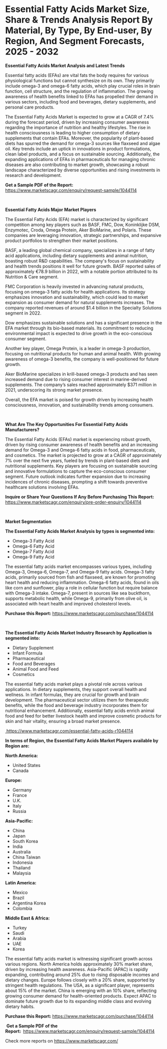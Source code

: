 <p><h1>Essential Fatty Acids Market Size, Share & Trends Analysis Report By Material, By Type, By End-user, By Region, And Segment Forecasts, 2025 - 2032</h1></p><p><strong>Essential Fatty Acids Market Analysis and Latest Trends</strong></p>
<p><p>Essential fatty acids (EFAs) are vital fats the body requires for various physiological functions but cannot synthesize on its own. They primarily include omega-3 and omega-6 fatty acids, which play crucial roles in brain function, cell structure, and the regulation of inflammation. The growing awareness of health benefits linked to EFAs has propelled their demand in various sectors, including food and beverages, dietary supplements, and personal care products.</p><p>The Essential Fatty Acids Market is expected to grow at a CAGR of 7.4% during the forecast period, driven by increasing consumer awareness regarding the importance of nutrition and healthy lifestyles. The rise in health consciousness is leading to higher consumption of dietary supplements that contain EFAs. Moreover, the popularity of plant-based diets has spurred the demand for omega-3 sources like flaxseed and algae oil. Key trends include an uptick in innovations in product formulations, clean label products, and a focus on sustainable sourcing. Additionally, the expanding applications of EFAs in pharmaceuticals for managing chronic diseases are also contributing to market growth, showcasing a robust landscape characterized by diverse opportunities and rising investments in research and development.</p></p>
<p><strong>Get a Sample PDF of the Report:&nbsp;</strong> <a href="https://www.marketscagr.com/enquiry/request-sample/1044114?utm_campaign=2454&utm_medium=2&utm_source=Github&utm_content=ia&utm_term=14022025&utm_id=essential-fatty-acids">https://www.marketscagr.com/enquiry/request-sample/1044114</a></p>
<p>&nbsp;</p>
<p><strong>Essential Fatty Acids Major Market Players</strong></p>
<p><p>The Essential Fatty Acids (EFA) market is characterized by significant competition among key players such as BASF, FMC, Dow, Koninklijke DSM, Enzymotec, Croda, Omega Protein, Aker BioMarine, and Polaris. These companies are leveraging innovation, strategic partnerships, and expansive product portfolios to strengthen their market positions.</p><p>BASF, a leading global chemical company, specializes in a range of fatty acid applications, including dietary supplements and animal nutrition, boasting robust R&D capabilities. The company's focus on sustainability and health trends positions it well for future growth. BASF reported sales of approximately €78.9 billion in 2022, with a notable portion attributed to its Nutrition & Care segment.</p><p>FMC Corporation is heavily invested in advancing natural products, focusing on omega-3 fatty acids for health applications. Its strategy emphasizes innovation and sustainability, which could lead to market expansion as consumer demand for natural supplements increases. The company reported revenues of around $1.4 billion in the Specialty Solutions segment in 2022.</p><p>Dow emphasizes sustainable solutions and has a significant presence in the EFA market through its bio-based materials. Its commitment to reducing environmental impact is expected to drive growth in the eco-conscious consumer segment.</p><p>Another key player, Omega Protein, is a leader in omega-3 production, focusing on nutritional products for human and animal health. With growing awareness of omega-3 benefits, the company is well-positioned for future growth.</p><p>Aker BioMarine specializes in krill-based omega-3 products and has seen increased demand due to rising consumer interest in marine-derived supplements. The company’s sales reached approximately $371 million in 2021, underscoring its strong market presence.</p><p>Overall, the EFA market is poised for growth driven by increasing health consciousness, innovation, and sustainability trends among consumers.</p></p>
<p>&nbsp;</p>
<p><strong>What Are The Key Opportunities For Essential Fatty Acids Manufacturers?</strong></p>
<p><p>The Essential Fatty Acids (EFAs) market is experiencing robust growth, driven by rising consumer awareness of health benefits and an increasing demand for Omega-3 and Omega-6 fatty acids in food, pharmaceuticals, and cosmetics. The market is projected to grow at a CAGR of approximately 7% over the next five years, fueled by trends in plant-based diets and nutritional supplements. Key players are focusing on sustainable sourcing and innovative formulations to capture the eco-conscious consumer segment. Future outlook indicates further expansion due to increasing incidences of chronic diseases, prompting a shift towards preventive healthcare solutions involving EFAs.</p></p>
<p><strong>Inquire or Share Your Questions If Any Before Purchasing This Report:</strong> <a href="https://www.marketscagr.com/enquiry/pre-order-enquiry/1044114?utm_campaign=2454&utm_medium=2&utm_source=Github&utm_content=ia&utm_term=14022025&utm_id=essential-fatty-acids">https://www.marketscagr.com/enquiry/pre-order-enquiry/1044114</a></p>
<p>&nbsp;</p>
<p><strong>Market Segmentation</strong></p>
<p><strong>The Essential Fatty Acids Market Analysis by types is segmented into:</strong></p>
<p><ul><li>Omega-3 Fatty Acid</li><li>Omega-6 Fatty Acid</li><li>Omega-7 Fatty Acid</li><li>Omega-9 Fatty Acid</li></ul></p>
<p><p>The essential fatty acids market encompasses various types, including Omega-3, Omega-6, Omega-7, and Omega-9 fatty acids. Omega-3 fatty acids, primarily sourced from fish and flaxseed, are known for promoting heart health and reducing inflammation. Omega-6 fatty acids, found in oils like corn and sunflower, play a role in cellular function but require balance with Omega-3 intake. Omega-7, present in sources like sea buckthorn, supports metabolic health, while Omega-9, primarily from olive oil, is associated with heart health and improved cholesterol levels.</p></p>
<p><strong>Purchase this Report:&nbsp;</strong><a href="https://www.marketscagr.com/purchase/1044114?utm_campaign=2454&utm_medium=2&utm_source=Github&utm_content=ia&utm_term=14022025&utm_id=essential-fatty-acids">https://www.marketscagr.com/purchase/1044114</a></p>
<p>&nbsp;</p>
<p><strong>The Essential Fatty Acids Market Industry Research by Application is segmented into:</strong></p>
<p><ul><li>Dietary Supplement</li><li>Infant Formula</li><li>Pharmaceutical</li><li>Food and Beverages</li><li>Animal Food and Feed</li><li>Cosmetics</li></ul></p>
<p><p>The essential fatty acids market plays a pivotal role across various applications. In dietary supplements, they support overall health and wellness. In infant formulas, they are crucial for growth and brain development. The pharmaceutical sector utilizes them for therapeutic benefits, while the food and beverage industry incorporates them for nutritional enhancement. Additionally, essential fatty acids enrich animal food and feed for better livestock health and improve cosmetic products for skin and hair vitality, ensuring a broad market presence.</p></p>
<p><a href="https://www.marketscagr.com/essential-fatty-acids-r1044114?utm_campaign=2454&utm_medium=2&utm_source=Github&utm_content=ia&utm_term=14022025&utm_id=essential-fatty-acids">&nbsp;https://www.marketscagr.com/essential-fatty-acids-r1044114</a></p>
<p><strong>In terms of Region, the Essential Fatty Acids Market Players available by Region are:</strong></p>
<p>
    <p> <strong> North America: </strong>
        <ul>
            <li>United States</li>
            <li>Canada</li>
        </ul>
        </p> 
    <p> <strong> Europe: </strong>
        <ul>
            <li>Germany</li>
            <li>France</li>
            <li>U.K.</li>
            <li>Italy</li>
            <li>Russia</li>
        </ul>
        </p> 
    <p> <strong> Asia-Pacific: </strong>
        <ul>
            <li>China</li>
            <li>Japan</li>
            <li>South Korea</li>
            <li>India</li>
            <li>Australia</li>
            <li>China Taiwan</li>
            <li>Indonesia</li>
            <li>Thailand</li>
            <li>Malaysia</li>
        </ul>
        </p> 
    <p> <strong> Latin America: </strong>
        <ul>
            <li>Mexico</li>
            <li>Brazil</li>
            <li>Argentina Korea</li>
            <li>Colombia</li>
        </ul>
        </p> 
    <p> <strong> Middle East & Africa: </strong>
        <ul>
            <li>Turkey</li>
            <li>Saudi</li>
            <li>Arabia</li>
            <li>UAE</li>
            <li>Korea</li>
        </ul>
    </p>
    </p>
<p><p>The essential fatty acids market is witnessing significant growth across various regions. North America holds approximately 30% market share, driven by increasing health awareness. Asia-Pacific (APAC) is rapidly expanding, contributing around 25% due to rising disposable incomes and dietary changes. Europe follows closely with a 20% share, supported by stringent health regulations. The USA, as a significant player, represents about 15% of the market. China is emerging with an 10% share, reflecting growing consumer demand for health-oriented products. Expect APAC to dominate future growth due to its expanding middle class and evolving dietary habits.</p></p>
<p><strong>Purchase this Report: </strong><a href="https://www.marketscagr.com/purchase/1044114?utm_campaign=2454&utm_medium=2&utm_source=Github&utm_content=ia&utm_term=14022025&utm_id=essential-fatty-acids">https://www.marketscagr.com/purchase/1044114</a></p>
<p>&nbsp;<strong>Get a Sample PDF of the Report:&nbsp;&nbsp;</strong><a href="https://www.marketscagr.com/enquiry/request-sample/1044114?utm_campaign=2454&utm_medium=2&utm_source=Github&utm_content=ia&utm_term=14022025&utm_id=essential-fatty-acids">https://www.marketscagr.com/enquiry/request-sample/1044114</a></p>
<p><strong></strong></p>
<p>Check more reports on <a href="https://www.marketscagr.com/?utm_campaign=2454&utm_medium=2&utm_source=Github&utm_content=ia&utm_term=14022025&utm_id=essential-fatty-acids">https://www.marketscagr.com/</a></p>